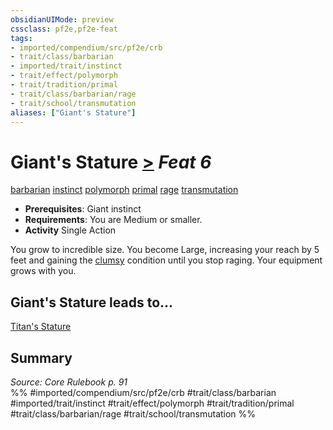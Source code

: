```yaml
---
obsidianUIMode: preview
cssclass: pf2e,pf2e-feat
tags:
- imported/compendium/src/pf2e/crb
- trait/class/barbarian
- imported/trait/instinct
- trait/effect/polymorph
- trait/tradition/primal
- trait/class/barbarian/rage
- trait/school/transmutation
aliases: ["Giant's Stature"]
---
```

# Giant's Stature  [>](chapter-9-playing-the-game.md#Actions "Single Action") *Feat 6*  
[barbarian](rules/traits/barbarian.md)  [instinct](instinct.md)  [polymorph](polymorph.md)  [primal](primal.md)  [rage](rules/traits/rage.md)  [transmutation](transmutation.md)  

- **Prerequisites**: Giant instinct
- **Requirements**: You are Medium or smaller.
- **Activity** Single Action

You grow to incredible size. You become Large, increasing your reach by 5 feet and gaining the [clumsy](conditions.md#Clumsy) condition until you stop raging. Your equipment grows with you.

## Giant's Stature leads to...

[Titan's Stature](titans-stature.md)

## Summary

*Source: Core Rulebook p. 91*  
%% #imported/compendium/src/pf2e/crb #trait/class/barbarian #imported/trait/instinct #trait/effect/polymorph #trait/tradition/primal #trait/class/barbarian/rage #trait/school/transmutation %%